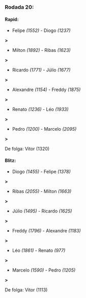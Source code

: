 ### Rodada 20:

#### Rapid:

* Felipe *(1552)*     -     Diogo *(1237)*

 **>** 
* Milton *(1892)*     -     Ribas *(1623)*

 **>** 
* Ricardo *(1771)*     -     Júlio *(1677)*

 **>** 
* Alexandre *(1154)*     -     Freddy *(1875)*

 **>** 
* Renato *(1236)*     -     Léo *(1933)*

 **>** 
* Pedro *(1200)*     -     Marcelo *(2095)*

 **>** 

De folga: Vitor (1320)

#### Blitz:

* Diogo *(1455)*     -     Felipe *(1378)*

 **>** 
* Ribas *(2055)*     -     Milton *(1663)*

 **>** 
* Júlio *(1495)*     -     Ricardo *(1625)*

 **>** 
* Freddy *(1796)*     -     Alexandre *(1183)*

 **>** 
* Léo *(1861)*     -     Renato *(977)*

 **>** 
* Marcelo *(1590)*     -     Pedro *(1205)*

 **>** 

De folga: Vitor (1113)

